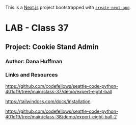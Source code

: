 This is a [Next.js](https://nextjs.org/) project bootstrapped with [`create-next-app`](https://github.com/vercel/next.js/tree/canary/packages/create-next-app).

# LAB - Class 37

## Project: Cookie Stand Admin

### Author: Dana Huffman

### Links and Resources

https://github.com/codefellows/seattle-code-python-401d19/tree/main/class-37/demo/expert-eight-ball

https://tailwindcss.com/docs/installation

https://github.com/codefellows/seattle-code-python-401d19/tree/main/class-38/demo/expert-eight-ball-2
